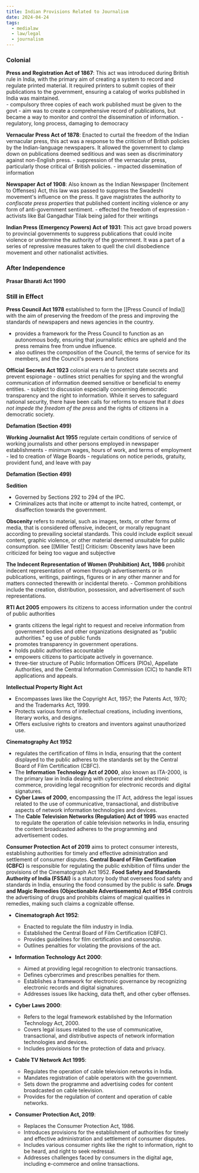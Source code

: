 ```yaml
---
title: Indian Provisions Related to Journalism
date: 2024-04-24
tags:
  - medialaw
  - law/legal
  - journalism
---
```

 ### Colonial

 **Press and Registration Act of 1867**: 
	 This act was introduced during British rule in India, with the primary aim of creating a system to record and regulate printed material. It required printers to submit copies of their publications to the government, ensuring a catalog of works published in India was maintained.  
	 - compulsory three copies of each work published must be given to the govt 
	 - aim was to create a comprehensive record of publications, but became a way to monitor and control the dissemination of information. 
	 - regulatory, long process, damaging to democracy

 **Vernacular Press Act of 1878**: 
	 Enacted to curtail the freedom of the Indian vernacular press, this act was a response to the criticism of British policies by the Indian-language newspapers. It allowed the government to clamp down on publications deemed seditious and was seen as discriminatory against non-English press.
	 - suppression of the vernacular press, particularly those critical of British policies.
	 - impacted dissemination of information

 **Newspaper Act of 1908**:
	  Also known as the Indian Newspaper (Incitement to Offenses) Act, this law was passed to suppress the Swadeshi movement's influence on the press. It gave magistrates the authority to *confiscate press properties* that published content inciting violence or any form of anti-government sentiment.
	  - effected the freedom of expression
	  - activists like Bal Gangadhar Tilak being jailed for their writings

 **Indian Press (Emergency Powers) Act of 1931**: 
	 This act gave broad powers to provincial governments to suppress publications that could incite violence or undermine the authority of the government. It was a part of a series of repressive measures taken to quell the civil disobedience movement and other nationalist activities.

### After Independence

**Prasar Bharati Act 1990**

### Still in Effect

**Press Council Act 1978** 
established to form the [[Press Council of India]] with the aim of preserving the freedom of the press and improving the standards of newspapers and news agencies in the country. 
- provides a framework for the Press Council to function as an autonomous body, ensuring that journalistic ethics are upheld and the press remains free from undue influence. 
- also outlines the composition of the Council, the terms of service for its members, and the Council's powers and functions
	
**Official Secrets Act 1923**
	colonial era rule to protect state secrets and prevent espionage
	- outlines strict penalties for spying and the wrongful communication of information deemed sensitive or beneficial to enemy entities. 
	- subject to discussion especially concerning democratic transparency and the right to information. While it serves to safeguard national security, there have been calls for reforms to ensure that it *does not impede the freedom of the press* and the rights of citizens in a democratic society.

**Defamation (Section 499)**

**Working Journalist Act 1955**
	regulate certain conditions of service of working journalists and other persons employed in newspaper establishments
	- minimum wages, hours of work, and terms of employment
	- led to creation of Wage Boards
	- regulations on notice periods, gratuity, provident fund, and leave with pay

**Defamation (Section 499)**

**Sedition** 
  - Governed by Sections 292 to 294 of the IPC.
  - Criminalizes acts that incite or attempt to incite hatred, contempt, or disaffection towards the government.

**Obscenity**
	refers to material, such as images, texts, or other forms of media, that is considered offensive, indecent, or morally repugnant according to prevailing societal standards. This could include explicit sexual content, graphic violence, or other material deemed unsuitable for public consumption. 
	see [[Miller Test]]
	Criticism: Obscenity laws have been criticized for being too vague and subjective

**The Indecent Representation of Women (Prohibition) Act, 1986**
	 prohibit indecent representation of women through advertisements or in publications, writings, paintings, figures or in any other manner and for matters connected therewith or incidental thereto.
	- Common prohibitions include the creation, distribution, possession, and advertisement of such representations.

**RTI Act 2005**
empowers its citizens to access information under the control of public authorities
- grants citizens the legal right to request and receive information from government bodies and other organizations designated as "public authorities." 
	eg use of public funds
- promotes transparency in government operations. 
- holds public authorities accountable
- empowers citizens to participate actively in governance.
- three-tier structure of Public Information Officers (PIOs), Appellate Authorities, and the Central Information Commission (CIC) to handle RTI applications and appeals.

**Intellectual Property Right Act** 
  - Encompasses laws like the Copyright Act, 1957; the Patents Act, 1970; and the Trademarks Act, 1999.
  - Protects various forms of intellectual creations, including inventions, literary works, and designs.
  - Offers exclusive rights to creators and inventors against unauthorized use.

**Cinematography Act 1952**
- regulates the certification of films in India, ensuring that the content displayed to the public adheres to the standards set by the Central Board of Film Certification (CBFC).
- The **Information Technology Act of 2000**, also known as ITA-2000, is the primary law in India dealing with cybercrime and electronic commerce, providing legal recognition for electronic records and digital signatures.
- **Cyber Laws of 2000**, encompassing the IT Act, address the legal issues related to the use of communicative, transactional, and distributive aspects of network information technologies and devices.
- The **Cable Television Networks (Regulation) Act of 1995** was enacted to regulate the operation of cable television networks in India, ensuring the content broadcasted adheres to the programming and advertisement codes.
  
**Consumer Protection Act of 2019** aims to protect consumer interests, establishing authorities for timely and effective administration and settlement of consumer disputes.
**Central Board of Film Certification (CBFC)** is responsible for regulating the public exhibition of films under the provisions of the Cinematograph Act 1952.
**Food Safety and Standards Authority of India (FSSAI)** is a statutory body that oversees food safety and standards in India, ensuring the food consumed by the public is safe.
**Drugs and Magic Remedies (Objectionable Advertisements) Act of 1954** controls the advertising of drugs and prohibits claims of magical qualities in remedies, making such claims a cognizable offense.


- **Cinematograph Act 1952**: 
  - Enacted to regulate the film industry in India.
  - Established the Central Board of Film Certification (CBFC).
  - Provides guidelines for film certification and censorship.
  - Outlines penalties for violating the provisions of the act.

- **Information Technology Act 2000**: 
  - Aimed at providing legal recognition to electronic transactions.
  - Defines cybercrimes and prescribes penalties for them.
  - Establishes a framework for electronic governance by recognizing electronic records and digital signatures.
  - Addresses issues like hacking, data theft, and other cyber offenses.

- **Cyber Laws 2000**: 
  - Refers to the legal framework established by the Information Technology Act, 2000.
  - Covers legal issues related to the use of communicative, transactional, and distributive aspects of network information technologies and devices.
  - Includes provisions for the protection of data and privacy.

- **Cable TV Network Act 1995**: 
  - Regulates the operation of cable television networks in India.
  - Mandates registration of cable operators with the government.
  - Sets down the programme and advertising codes for content broadcasted on cable television.
  - Provides for the regulation of content and operation of cable networks.

- **Consumer Protection Act, 2019**: 
  - Replaces the Consumer Protection Act, 1986.
  - Introduces provisions for the establishment of authorities for timely and effective administration and settlement of consumer disputes.
  - Includes various consumer rights like the right to information, right to be heard, and right to seek redressal.
  - Addresses challenges faced by consumers in the digital age, including e-commerce and online transactions.